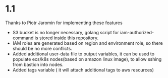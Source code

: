 # 1.1

Thanks to Piotr Jaromin for implementing these features

* S3 bucket is no longer necessary, golang script for iam-authorized-command is stored inside this repository.
* IAM roles are generated based on region and environment role, so there should be no more conflicts.
* Added additional user-data file to output variables, it can be used to populate ecs/k8s nodes(based on amazon linux image), to allow sshing from bastion into nodes.
* Added tags variable ( it will attach additional tags to aws resources)